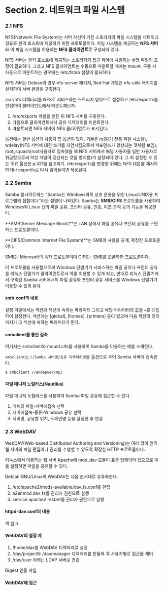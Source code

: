 # Section 2. 네트워크 파일 시스템

### 2.1 NFS

NFS\(Network File System\)는 서버 자신이 가진 스토리지의 파일 시스템을 네트워크 경유로 원격 호스트에 제공하기 위한 프로토콜이다. 파일 시스템을 제공하는 **NFS 서버**와 이 파일 시스템을 이용하는 **NFS 클라이언트**로 구성되어 있다.

NFS 서버는 원격 호스트에 제공하는 스토리지와 접근 제어에 사용하는 설정 파일의 조정이 필요하다. 그리고 NFS 클라이언트는 수동으로 마운트할 때에는 mount, 구동 시 자동으로 마운트하는 경우에는 /etc/fstab 설정이 필요하다.

NFS 서버는 Debian의 경우 nfs-server 패키지, Red Hat 계열은 nfs-utils 패키지를 설치하여 서버 환경을 구축한다.

/var/nfs 디렉터리를 NFS로 서비스하는 스토리지 영역으로 설정하고 /etc/exports를 편집하여 클라이언트에서 마운트해보자.

1. /etc/exports 파일을 만든 뒤 NFS 서버를 구동한다.
2. 다음으로 클라이언트에서 공유 디렉터리를 마운트한다.
3. 마운트되면 NFS 서버에 NFS 클라이언트가 표시된다.

옵션에는 일반 옵션과 사용자 맵 옵션이 있다. 기본은 ro\(읽기 전용 파일 시스템\), wdelay\(NFS 서버에 대한 쓰기를 지연시킴으로써 퍼포먼스가 향상되는 것처럼 보임\), root\_squash\(root사용자로 접속했을 때 NFS 서버에서 해당 사용자를 일반 사용자로 취급함으로써 악성 파일이 갱신되는 것을 방지함\)가 설정되어 있다. 그 외 설정할 수 있는 주요 옵션은 p.321을 참고하기. /etc/exports를 변경한 뒤에는 NFS 데몬을 재시작하거나 exportfs로 다시 읽어들이면 적용된다.

### 2.2 Samba

Samba 웹사이트에는 "Samba는 Windows와의 상호 운용을 위한 Linux/UNIX용 프로그램의 집합이다."라는 설명이 나와있다. Samba는 **SMB/CIFS** 프로토콜을 사용하여 Windows와 Linux 갑의 파일 공유, 프린터 공유, 인증, 이름 분석 등의 기능을 제공한다.

**SMB\(Server Message Block\)**은 LAN 상에서 파일 공유나 프린터 공유를 구현하는 프로토콜이다.

**CIFS\(Common Internet File System\)**는 SMB의 사용을 공개, 확장한 프로토콜이다.

SMB는 Microsoft의 독자 프로토콜이며 CIFS는 SMB를 오픈화한 프로토콜이다.

이 프로토콜을 사용함으로써 Windows 단말기가 서비스하는 파일 공유나 프린터 공유를 리눅스 단말기가 클라이언트로서 이를 이용할 수 있게 되고, 반대로 리눅스 단말기에서 구축된 Samba 서버에서의 파일 공유와 프린터 공유 서비스를 Windows 단말기가 이용할 수 있게 된다.

#### smb.conf의 내용

설정 파일에서는 섹션과 섹션에 속하는 파라미터 그리고 해당 파라미터의 값을 `=`로 대입하여 설정한다. 섹션에는 \[global\], \[homes\], \[printers\] 등이 있으며 다음 섹션의 정의까지가 그 섹션에 속하는 파라미터가 된다.

#### smbclient를 통한 접속

여기서는 smbclient와 mount.cifs를 사용하여 Samba를 이용하는 예를 소개한다.

`smbclient`는 `//Samba 서버명/공유 디렉터리명`을 옵션으로 주어 Samba 서버에 접속한다.

```
$ smbclient //endeaver/mp3
```

#### 파일 매니저 노틸러스\(Nautilus\)

파일 매니저 노틸러스를 사용하여 Samba 파일 공유에 접근할 수 있다.

1. 메뉴의 파일-서버에접속 선택
2. 서버에접속-종류-Windows 공유 선택
3. 서버명, 공유할 위치, 도메인명 등을 설정한 후 연결

### 2.3 WebDAV

WebDAV\(Web-based Distributed Authoring and Versioning\)는 여러 명이 원격 웹 서버의 파일 편집이나 관리를 수행할 수 있도록 확장한 HTTP 프로토콜이다.

리눅스에서 이용하는 웹 서버 Apache에 mod\_dav 모듈이 표준 탑재되어 있으므로 이를 설정하면 파일을 공유할 수 있다.

Debian GNU/Linux의 WebDAV는 다음 순서대로 유효화한다.

1. /etc/apache2/mods-available/dav\_fs.conf를 편집
2. a2enmod dav\_fs를 관리자 권한으로 실행
3. service apache2 restart를 관리자 권한으로 실행

#### httpd-dav.conf의 내용

책 참고.

#### WebDAV의 설정 예

1. /home/dav를 WebDAV 디렉터리로 설정
2. /dav/project와 /dav/manager 디렉터리를 만들어 각 사용자별로 접근을 제어
3. /dav/user 아래는 LDAP 서버로 인증

Digest 인증 파일

#### WebDAV에 접근



